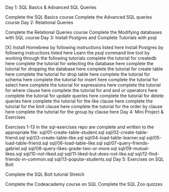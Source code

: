 Day 1: SQL Basics & Advanced SQL Queries

 Complete the SQL Basics course
 Complete the Advanced SQL queries course
Day 2: Relational Queries

 Complete the Relational Queries course
 Complete the Modifying databases with SQL course
Day 3: Install Postgres and Complete Tutorials with psql

 [X] Install Homebrew by following instructions listed here
 Install Postgres by following instructions listed here
 Learn the psql command line tool by working through the following tutorials
 complete the tutorial for createdb here
 complete the tutorial for selecting the database here
 complete the tutorial for dropping the database here
 complete the tutorial for create table here
 complete the tutorial for drop table here
 complete the tutorial for schema here
 complete the tutorial for insert here
 complete the tutorial for select here
 complete the tutorial for expressions here
 complete the tutorial for where clause here
 complete the tutorial for and and or operators here
 complete the tutorial for update queries here
 complete the tutorial for delete queries here
 complete the tutorial for the like clause here
 complete the tutorial for the limit clause here
 complete the tutorial for the order by clause here
 complete the tutorial for the group by clause here
Day 4: Mini Project & Exercises

 Exercises 1-13 in the sql-exercises repo are complete and written to the appropriate file:
 sql/01-create-table-student.sql
 sql/02-create-table-friend.sql
 sql/03-create-table-like.sql
 sql/04-load-table-learner.sql
 sql/05-load-table-friend.sql
 sql/06-load-table-like.sql
 sql/07-query-friends-gabriel.sql
 sql/08-query-likes-grade-two-or-more.sql
 sql/09-mutual-likes.sql
 sql/10-not-liked.sql
 sql/11-liked-but-does-not-like.sql
 sql/12-find-friends-in-common.sql
 sql/13-popular-students.sql
Day 5: Exercises on SQL Bolt

 Complete the SQL Bolt tutorial
Stretch

 Complete the Codeacademy course on SQL
 Complete the SQL Zoo quizzes
